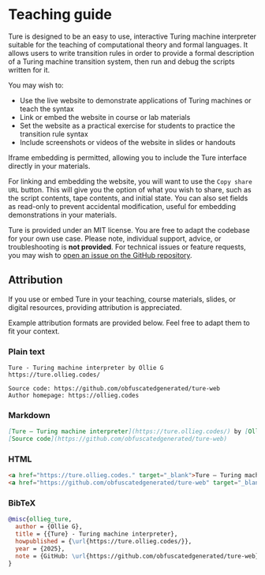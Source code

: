 # Teaching guide

Ture is designed to be an easy to use, interactive Turing machine interpreter suitable for the teaching of computational theory and formal languages. It allows users to write transition rules in order to provide a formal description of a Turing machine transition system, then run and debug the scripts written for it.

You may wish to:
- Use the live website to demonstrate applications of Turing machines or teach the syntax
- Link or embed the website in course or lab materials
- Set the website as a practical exercise for students to practice the transition rule syntax
- Include screenshots or videos of the website in slides or handouts

Iframe embedding is permitted, allowing you to include the Ture interface directly in your materials.

For linking and embedding the website, you will want to use the `Copy share URL` button. This will give you the option of what you wish to share, such as the script contents, tape contents, and initial state. You can also set fields as read-only to prevent accidental modification, useful for embedding demonstrations in your materials.

Ture is provided under an MIT license. You are free to adapt the codebase for your own use case. Please note, individual support, advice, or troubleshooting is **not provided**. For technical issues or feature requests, you may wish to <a href="https://github.com/obfuscatedgenerated/ture-web/issues" target="_blank">open an issue on the GitHub repository</a>.

## Attribution

If you use or embed Ture in your teaching, course materials, slides, or digital resources, providing attribution is appreciated.

Example attribution formats are provided below. Feel free to adapt them to fit your context.

### Plain text

```
Ture - Turing machine interpreter by Ollie G  
https://ture.ollieg.codes/

Source code: https://github.com/obfuscatedgenerated/ture-web  
Author homepage: https://ollieg.codes
```

### Markdown

```markdown
[Ture – Turing machine interpreter](https://ture.ollieg.codes/) by [Ollie G](https://ollieg.codes)  
[Source code](https://github.com/obfuscatedgenerated/ture-web)
```

### HTML

```html
<a href="https://ture.ollieg.codes." target="_blank">Ture – Turing machine interpreter</a> by <a href="https://ollieg.codes" target="_blank">Ollie G</a><br>
<a href="https://github.com/obfuscatedgenerated/ture-web" target="_blank">Source code</a>
```

### BibTeX

```bibtex
@misc{ollieg_ture,
  author = {Ollie G},
  title = {{Ture} - Turing machine interpreter},
  howpublished = {\url{https://ture.ollieg.codes/}},
  year = {2025},
  note = {GitHub: \url{https://github.com/obfuscatedgenerated/ture-web}; Author homepage: \url{https://ollieg.codes}}
}
```
